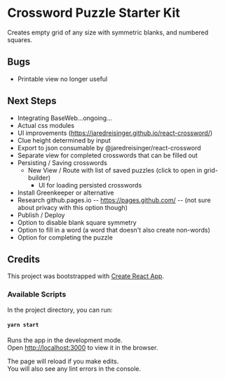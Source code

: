 # Crossword Puzzle Starter Kit

Creates empty grid of any size with symmetric blanks, and numbered squares.

## Bugs
* Printable view no longer useful


## Next Steps
* Integrating BaseWeb...ongoing...
* Actual css modules
* UI improvements (https://jaredreisinger.github.io/react-crossword/)
* Clue height determined by input
* Export to json consumable by @jaredreisinger/react-crossword
* Separate view for completed crosswords that can be filled out
* Persisting / Saving crosswords
  * New View / Route with list of saved puzzles (click to open in grid-builder)
	* UI for loading persisted crosswords
* Install Greenkeeper or alternative
* Research github.pages.io -- https://pages.github.com/ -- (not sure about privacy with this option though)
* Publish / Deploy
* Option to disable blank square symmetry
* Option to fill in a word (a word that doesn't also create non-words)
* Option for completing the puzzle


## Credits

This project was bootstrapped with [Create React App](https://github.com/facebook/create-react-app).

### Available Scripts

In the project directory, you can run:

#### `yarn start`

Runs the app in the development mode.<br>
Open [http://localhost:3000](http://localhost:3000) to view it in the browser.

The page will reload if you make edits.<br>
You will also see any lint errors in the console.
